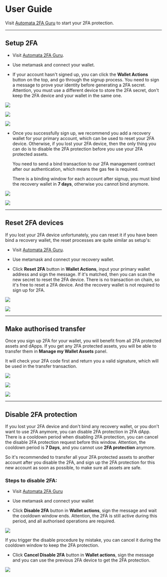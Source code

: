 # User Guide

Visit [Automata 2FA Guru](https://app.2fa.guru) to start your 2FA protection.

---

## Setup 2FA
- Visit [Automata 2FA Guru](https://app.2fa.guru).

- Use metamask and connect your wallet.

- If your account hasn't signed up, you can click the **Wallet Actions** button on the top, and go through the signup process. You need to sign a message to prove your identity before generating a 2FA secret. Attention, you must use a different device to store the 2FA secret, don't keep the 2FA device and your wallet in the same one.

![](../../assets/2fa/setup-1.png)

![](../../assets/2fa/setup-2.png)

![](../../assets/2fa/setup-3.png)

- Once you successfully sign up, we recommend you add a recovery wallet for your primary account, which can be used to reset your 2FA device. Otherwise, if you lost your 2FA device, then the only thing you can do is to disable the 2FA protection before you use your 2FA protected assets.

  You need to send a bind transaction to our 2FA management contract after our authentication, which means the gas fee is required.

  There is a binding window for each account after signup, you must bind the recovery wallet in **7 days**, otherwise you cannot bind anymore.

![](../../assets/2fa/bind-1.png)

![](../../assets/2fa/bind-2.png)

---

## Reset 2FA devices

If you lost your 2FA device unfortunately, you can reset it if you have been bind a recovery wallet, the reset processes are quite similar as setup's:

- Visit [Automata 2FA Guru](https://app.2fa.guru).

- Use metamask and connect your recovery wallet.

- Click **Reset 2FA** button in **Wallet Actions**, input your primary wallet address and sign the message. If it's matched, then you can scan the new secret to reset the 2FA device. There is no transaction on chain, so it's free to reset a 2FA device. And the recovery wallet is not required to sign up for 2FA.

![](../../assets/2fa/reset-1.png)

![](../../assets/2fa/reset-2.png)

---

## Make authorised transfer

Once you sign up 2FA for your wallet, you will benefit from all 2FA protected assets and dApps. If you get any 2FA protected assets, you will be able to transfer them in **Manage my Wallet Assets** panel.

It will check your 2FA code first and return you a valid signature, which will be used in the transfer transaction.

![](../../assets/2fa/transfer-1.png)

![](../../assets/2fa/transfer-2.png)

![](../../assets/2fa/transfer-3.png)

---

## Disable 2FA protection

If you lost your 2FA device and don't bind any recovery wallet, or you don't want to use 2FA anymore, you can disable 2FA protection in 2FA dApp. There is a cooldown period when disabling 2FA protection, you can cancel the disable 2FA protection request before this window. Attention, the cooldown period is **7 Days**, and you cannot use **2FA protection** anymore.

So it's recommended to transfer all your 2FA protected assets to another account after you disable the 2FA, and sign up the 2FA protection for this new account as soon as possible, to make sure all assets are safe.

### Steps to disable 2FA:

- Visit [Automata 2FA Guru](https://app.2fa.guru)

- Use metamask and connect your wallet

- Click **Disable 2FA** button in **Wallet actions**, sign the message and wait the cooldown window ends. Attention, the 2FA is still active during this period, and all authorised operations are required.

![](../../assets/2fa/disable.png)

If you trigger the disable procedure by mistake, you can cancel it during the cooldown window to keep the 2FA protection.

- Click **Cancel Disable 2FA** button in **Wallet actions**, sign the message and you can use the previous 2FA device to get the 2FA protection.

![](../../assets/2fa/cancel-disable.png)
